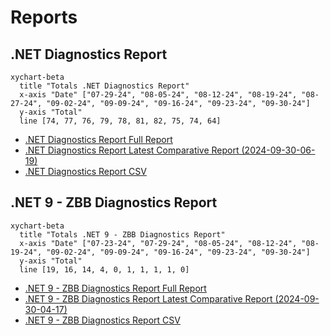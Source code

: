 # Reports

[marker]: <> (Begin:diagnostics)

## .NET Diagnostics Report

```mermaid
xychart-beta
  title "Totals .NET Diagnostics Report"
  x-axis "Date" ["07-29-24", "08-05-24", "08-12-24", "08-19-24", "08-27-24", "09-02-24", "09-09-24", "09-16-24", "09-23-24", "09-30-24"]
  y-axis "Total"
  line [74, 77, 76, 79, 78, 81, 82, 75, 74, 64]
```

- [.NET Diagnostics Report Full Report](./diagnostics-reports/dn-diag-issue-tracker-full.md)
- [.NET Diagnostics Report Latest Comparative Report (2024-09-30-06-19)](./diagnostics-reports/2024-09-30-06-19/dn-diag-issue-tracker-comp.md)
- [.NET Diagnostics Report CSV](./diagnostics-reports/dn-diag-issue-tracker-totals.csv)

[marker]: <> (End:diagnostics)
[marker]: <> (Begin:diagnostics-runtime-zbb9)

## .NET 9 - ZBB Diagnostics Report

```mermaid
xychart-beta
  title "Totals .NET 9 - ZBB Diagnostics Report"
  x-axis "Date" ["07-23-24", "07-29-24", "08-05-24", "08-12-24", "08-19-24", "09-02-24", "09-09-24", "09-16-24", "09-23-24", "09-30-24"]
  y-axis "Total"
  line [19, 16, 14, 4, 0, 1, 1, 1, 1, 0]
```

- [.NET 9 - ZBB Diagnostics Report Full Report](./diagnostics-net9-zbb/dn-diag-net9-zbb-full.md)
- [.NET 9 - ZBB Diagnostics Report Latest Comparative Report (2024-09-30-04-17)](./diagnostics-net9-zbb/2024-09-30-04-17/dn-diag-net9-zbb-comp.md)
- [.NET 9 - ZBB Diagnostics Report CSV](./diagnostics-net9-zbb/dn-diag-net9-zbb-totals.csv)

[marker]: <> (End:diagnostics-runtime-zbb9)

